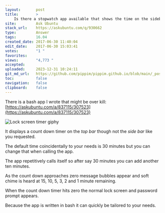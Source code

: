 ```yaml
---
layout:       post
title:        >
    Is there a stopwatch app available that shows the time on the sidebar?
site:         Ask Ubuntu
stack_url:    https://askubuntu.com/q/930662
type:         Answer
tags:         16.04
created_date: 2017-06-30 11:40:04
edit_date:    2017-06-30 15:03:41
votes:        "1 "
favorites:    
views:        "4,773 "
accepted:     
uploaded:     2023-12-31 10:24:11
git_md_url:   https://github.com/pippim/pippim.github.io/blob/main/_posts/2017/2017-06-30-Is-there-a-stopwatch-app-available-that-shows-the-time-on-the-sidebar_.md
toc:          false
navigation:   false
clipboard:    false
---
```


There is a bash app I wrote that might be over kill: [https://askubuntu.com/a/837115/307523](https://askubuntu.com/a/837115/307523)

![Lock screen timer giphy][1]

It displays a count down timer on the *top bar* though not the *side bar* like you requested.

The default time coincidentally to your needs is 30 minutes but you can change that when calling the app.

The app repetitively calls itself so after say 30 minutes you can add another ten minutes.

As the count down approaches zero message bubbles appear and soft chime is heard at 15, 10, 5, 3, 2 and 1 minute remaining.

When the count down timer hits zero the normal lock screen and password prompt appears.

Because the app is written in bash it can quickly be tailored to your needs.


  [1]: https://i.stack.imgur.com/IcSfu.gif
